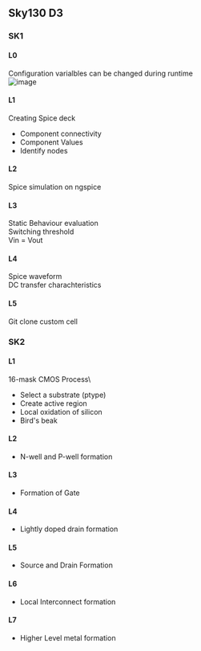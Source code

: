 ## Sky130 D3
### SK1
#### L0
Configuration varialbles can be changed during runtime\
![image](https://github.com/mkhaliq12/RS_ChipDesign/assets/139871694/42d8411b-b97b-4fde-95d7-f2bcffc777ce)

#### L1
Creating Spice deck
-  Component connectivity
-  Component Values
-  Identify nodes

#### L2
Spice simulation on ngspice

#### L3
Static Behaviour evaluation\
Switching threshold\
Vin = Vout

#### L4
Spice waveform\
DC transfer charachteristics

#### L5
Git clone custom cell

### SK2
#### L1
16-mask CMOS Process\
-  Select a substrate (ptype)
-  Create active region
  - Local oxidation of silicon
  - Bird's beak

#### L2     
-  N-well and P-well formation

#### L3
-  Formation of Gate

#### L4
-  Lightly doped drain formation

#### L5
-  Source and Drain Formation

#### L6
-  Local Interconnect formation

#### L7
-  Higher Level metal formation















